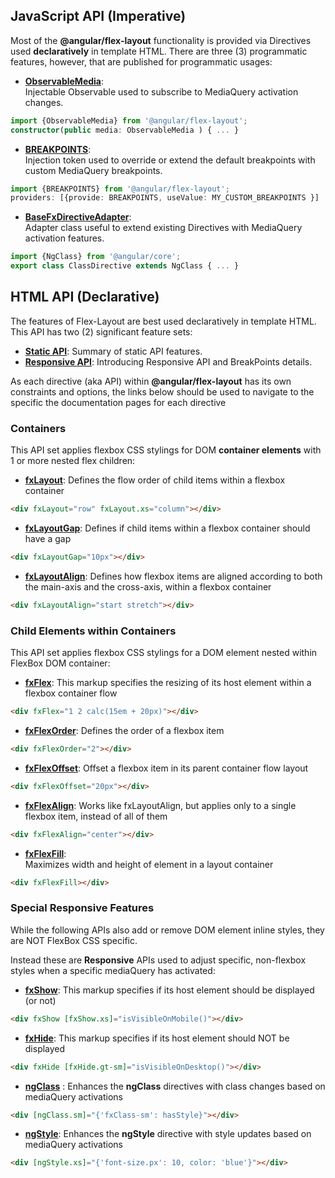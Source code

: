 ## JavaScript API (Imperative)

Most of the **@angular/flex-layout** functionality is provided via Directives used **declaratively** in template HTML. 
There are three (3) programmatic features, however, that are published for programmatic usages:

* **[ObservableMedia](https://github.com/angular/flex-layout/wiki/ObservableMedia)**:  
Injectable Observable used to subscribe to MediaQuery activation changes.
```typescript
import {ObservableMedia} from '@angular/flex-layout';
constructor(public media: ObservableMedia ) { ... }
```

* **[BREAKPOINTS](https://github.com/angular/flex-layout/wiki/BreakPoints)**:  
Injection token used to override or extend the default breakpoints with custom MediaQuery breakpoints.
```typescript
import {BREAKPOINTS} from '@angular/flex-layout';
providers: [{provide: BREAKPOINTS, useValue: MY_CUSTOM_BREAKPOINTS }]
```

* **[BaseFxDirectiveAdapter](https://github.com/angular/flex-layout/wiki/BaseFxDirectiveAdapter)**:  
Adapter class useful to extend existing Directives with MediaQuery activation features.  
```typescript
import {NgClass} from '@angular/core';
export class ClassDirective extends NgClass { ... }
```

## HTML API (Declarative)

The features of Flex-Layout are best used declaratively in template HTML. This API has two (2) significant feature sets:

*  **[Static API](https://github.com/angular/flex-layout/wiki/Declarative-API-Overview)**: Summary of static API features.
*  **[Responsive API](https://github.com/angular/flex-layout/wiki/Responsive-API)**: Introducing Responsive API and BreakPoints details.

As each directive (aka API) within **@angular/flex-layout** has its own constraints and options, 
the links below should be used to navigate to the specific the documentation pages for each directive


### Containers

This API set applies flexbox CSS stylings for DOM **container elements** with 1 or more nested flex children:

* [**fxLayout**](https://github.com/angular/flex-layout/wiki/fxLayout-API): 
Defines the flow order of child items within a flexbox container
```html
<div fxLayout="row" fxLayout.xs="column"></div>
```
* **[fxLayoutGap](https://github.com/angular/flex-layout/wiki/fxLayoutGap-API)**:
Defines if child items within a flexbox container should have a gap
```html
<div fxLayoutGap="10px"></div>
```
* **[fxLayoutAlign](https://github.com/angular/flex-layout/wiki/fxLayoutAlign-API)**:
Defines how flexbox items are aligned according to both the main-axis and the cross-axis, within a flexbox container
```html
<div fxLayoutAlign="start stretch"></div>
```


### Child Elements within Containers

This API set applies flexbox CSS stylings for a DOM element nested within FlexBox DOM container:

* **[fxFlex](https://github.com/angular/flex-layout/wiki/fxFlex-API)**: 
This markup specifies the resizing of its host element within a flexbox container flow
```html
<div fxFlex="1 2 calc(15em + 20px)"></div>
```
* **[fxFlexOrder](https://github.com/angular/flex-layout/wiki/fxFlexOrder-API)**: 
Defines the order of a flexbox item
```html
<div fxFlexOrder="2"></div>
```
* **[fxFlexOffset](https://github.com/angular/flex-layout/wiki/fxFlexOffset-API)**: 
Offset a flexbox item in its parent container flow layout
```html
<div fxFlexOffset="20px"></div>
```
* **[fxFlexAlign](https://github.com/angular/flex-layout/wiki/fxFlexAlign-API)**: 
Works like fxLayoutAlign, but applies only to a single flexbox item, instead of all of them
```html
<div fxFlexAlign="center"></div>
```
* **[fxFlexFill](https://github.com/angular/flex-layout/wiki/fxFlexFill-API)**:  
Maximizes width and height of element in a layout container
```html
<div fxFlexFill></div>
```


### Special Responsive Features

While the following APIs also add or remove DOM element inline styles, they are NOT FlexBox CSS specific. 

Instead these are **Responsive** APIs used to adjust specific, non-flexbox styles when a specific mediaQuery has activated:

* **[fxShow](https://github.com/angular/flex-layout/wiki/fxShow-API)**:
This markup specifies if its host element should be displayed (or not)
```html
<div fxShow [fxShow.xs]="isVisibleOnMobile()"></div>
```
* **[fxHide](https://github.com/angular/flex-layout/wiki/fxHide-API)**: 
This markup specifies if its host element should NOT be displayed
```html
<div fxHide [fxHide.gt-sm]="isVisibleOnDesktop()"></div>
```
* **[ngClass](https://github.com/angular/flex-layout/wiki/ngClass-API)** :
Enhances the **ngClass** directives with class changes based on mediaQuery activations
```html
<div [ngClass.sm]="{'fxClass-sm': hasStyle}"></div>
``` 
* **[ngStyle](https://github.com/angular/flex-layout/wiki/ngStyle-API)**: 
Enhances the **ngStyle** directive with style updates based on mediaQuery activations
```html
<div [ngStyle.xs]="{'font-size.px': 10, color: 'blue'}"></div>
```



